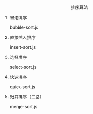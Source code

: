 <center>
  排序算法
</center>

1. 冒泡排序

   bubble-sort.js

2. 直接插入排序

   insert-sort.js

3. 选择排序

   select-sort.js

4. 快速排序

   quick-sort.js

5. 归并排序（二路）

   merge-sort.js